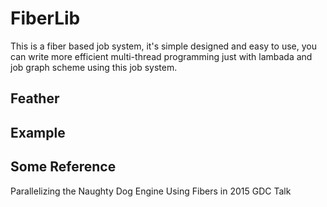 # FiberLib
This is a fiber based job system, it's simple designed and easy to use, you can write more efficient multi-thread programming just with lambada and job graph scheme using this job system.


## Feather

## Example


## Some Reference
Parallelizing the Naughty Dog Engine Using Fibers in 2015 GDC Talk
